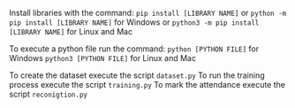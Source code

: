 Install libraries with the command:
  ```pip install [LIBRARY NAME]```
  or
  ```python -m pip install [LIBRARY NAME]``` for Windows
  or
  ```python3 -m pip install [LIBRARY NAME]``` for Linux and Mac

To execute a python file run the command:
  ```python [PYTHON FILE]``` for Windows
  ```python3 [PYTHON FILE]``` for Linux and Mac

To create the dataset execute the script ```dataset.py```
To run the training process execute the script ```training.py```
To mark the attendance execute the script ```reconigtion.py```